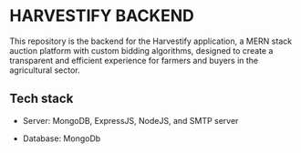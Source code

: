 # HARVESTIFY BACKEND
   This repository is the backend for the Harvestify application, a MERN stack auction platform with custom bidding algorithms, designed to create a transparent and efficient experience for farmers and buyers in the agricultural sector.

 ## Tech stack
   - Server: MongoDB, ExpressJS, NodeJS, and SMTP server

   - Database: MongoDb